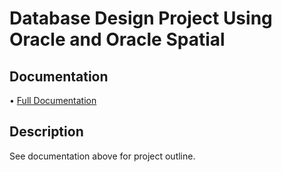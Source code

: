 # Database Design Project Using Oracle and Oracle Spatial

## Documentation
•	[Full Documentation](https://drive.google.com/open?id=1hS6UKBg-uWSI_OF4NYOfLoONIOMlZW6v)

## Description
See documentation above for project outline.  
